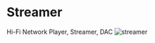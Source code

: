 # Streamer
Hi-Fi Network Player, Streamer, DAC
![streamer](https://user-images.githubusercontent.com/129951888/230065097-53be0dc1-9035-4558-9b43-036ec7f7ae7a.png)
